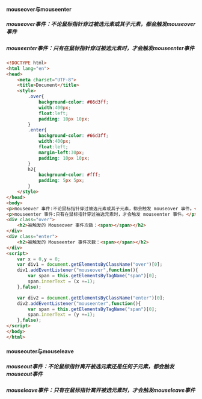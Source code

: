 #### mouseover与mouseenter
##### mouseover事件：不论鼠标指针穿过被选元素或其子元素，都会触发mouseover事件
##### mouseenter事件：只有在鼠标指针穿过被选元素时，才会触发mouseenter事件
```html
<!DOCTYPE html>
<html lang="en">
<head>
    <meta charset="UTF-8">
    <title>Document</title>
    <style>
        .over{
            background-color: #66d3ff;
            width:400px;
            float:left;
            padding: 10px 10px;
        }
        .enter{
            background-color: #66d3ff;
            width:400px;
            float:left;
            margin-left:30px;
            padding: 10px 10px;
        }
        h2{
            background-color: #fff;
            padding: 5px 5px;
        }
    </style>
</head>
<body>
<p>mouseover 事件:不论鼠标指针穿过被选元素或其子元素，都会触发 mouseover 事件。</p>
<p>mouseenter 事件:只有在鼠标指针穿过被选元素时，才会触发 mouseenter 事件。</p>
<div class="over">
    <h2>被触发的 Mouseover 事件次数：<span></span></h2>
</div>
<div class="enter">
    <h2>被触发的 Mouseenter 事件次数：<span></span></h2>
</div>
<script>
    var x = 0,y = 0;
    var div1 = document.getElementsByClassName("over")[0];
    div1.addEventListener("mouseover",function(){
        var span = this.getElementsByTagName("span")[0];
        span.innerText = (x +=1);
    },false);

    var div2 = document.getElementsByClassName("enter")[0];
    div2.addEventListener("mouseenter",function(){
        var span = this.getElementsByTagName("span")[0];
        span.innerText = (y +=1);
    },false);
</script>
</body>
</html>
```

#### mouseouter与mouseleave
##### mouseout事件：不论鼠标指针离开被选元素还是任何子元素，都会触发mouseout事件
##### mouseleave事件：只有在鼠标指针离开被选元素时，才会触发mouseleave事件





